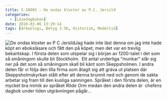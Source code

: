 ```yaml
---
title: S-10002 - De ondas kloster av P.C. Jersild
categories:
  - [Läsedagboken]
date: 2010-03-06 13:29:14
tags: [Arkeologi, Betyg 3.5K, Historisk, Medeltid]
---
```

![De ondas kloster av P C Jersild](http://www.adlibris.com/se/covers/M/9/14/914350101X.jpg)Jag hade inte läst denna om jag inte hade köpt en eboksläsare och fått den på köpet, men det var en trevlig bekantskap. I första delen som utspelar sig i början av 1200-talet i det som så småningom skulle bli Stockholm.  Ett antal underliga "munkar" slår sig ner på det som så småningom skall bli känt som Skeppsholmen. I andra delen får vi följa den lilla firma som åtagit sig att gräva ut platsen där Skeppsholmskyrkan stått efter att denna brunnit ned och genom de sakta arbetar sig fram till den kusliga sanningen. Språket i den första delen, är en mycket bra mimik av språket _Röde Orm_ medan den andra delen är  chefens dagbok under tiden utgrävningen pågår...
